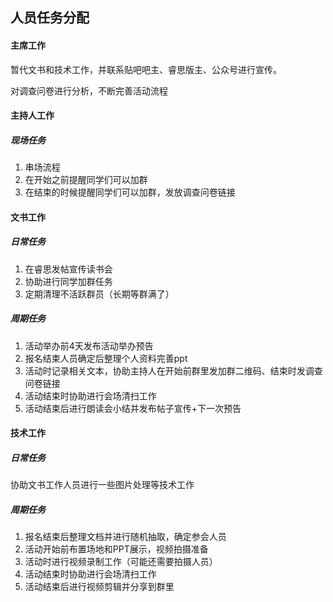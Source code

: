 ## 人员任务分配

#### 主席工作

暂代文书和技术工作，并联系贴吧吧主、睿思版主、公众号进行宣传。

对调查问卷进行分析，不断完善活动流程

#### 主持人工作

##### 现场任务

1. 串场流程
2. 在开始之前提醒同学们可以加群
3. 在结束的时候提醒同学们可以加群，发放调查问卷链接

#### 文书工作

##### 日常任务

1. 在睿思发帖宣传读书会
2. 协助进行同学加群任务
3. 定期清理不活跃群员（长期等群满了）



##### 周期任务

1. 活动举办前4天发布活动举办预告
2. 报名结束人员确定后整理个人资料完善ppt
3. 活动时记录相关文本，协助主持人在开始前群里发加群二维码、结束时发调查问卷链接
4. 活动结束时协助进行会场清扫工作
5. 活动结束后进行朗读会小结并发布帖子宣传+下一次预告

#### 技术工作

##### 日常任务

协助文书工作人员进行一些图片处理等技术工作

##### 周期任务

1. 报名结束后整理文档并进行随机抽取，确定参会人员
2. 活动开始前布置场地和PPT展示，视频拍摄准备
3. 活动时进行视频录制工作（可能还需要拍摄人员）
4. 活动结束时协助进行会场清扫工作
5. 活动结束后进行视频剪辑并分享到群里